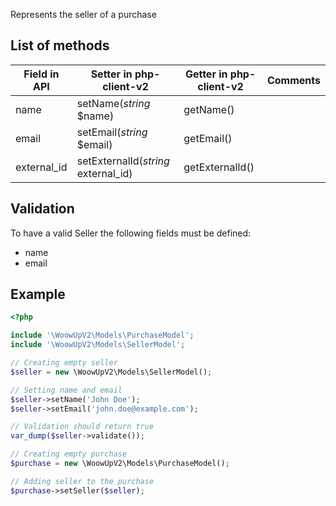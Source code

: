 Represents the seller of a purchase

## List of methods

| Field in API | Setter in php-client-v2 | Getter in php-client-v2 | Comments |
| --- | --- | --- | --- |
| name | setName(*string* $name) | getName() | |
| email | setEmail(*string* $email) | getEmail() | |
| external_id | setExternalId(*string* external_id) | getExternalId() | |

## Validation

To have a valid Seller the following fields must be defined:
+ name
+ email

## Example
```php
<?php

include '\WoowUpV2\Models\PurchaseModel';
include '\WoowUpV2\Models\SellerModel';

// Creating empty seller
$seller = new \WoowUpV2\Models\SellerModel();

// Setting name and email
$seller->setName('John Doe');
$seller->setEmail('john.doe@example.com');

// Validation should return true
var_dump($seller->validate());

// Creating empty purchase
$purchase = new \WoowUpV2\Models\PurchaseModel();

// Adding seller to the purchase
$purchase->setSeller($seller);
